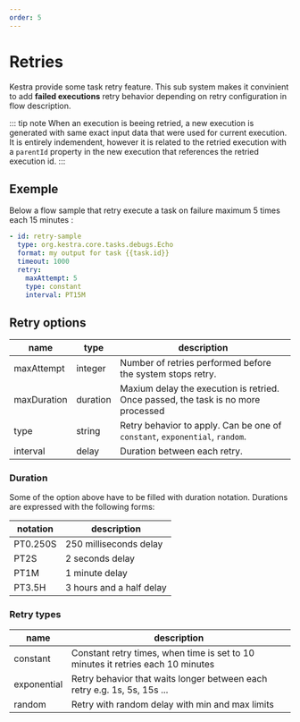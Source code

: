 ```yaml
---
order: 5
---
```

# Retries

Kestra provide some task retry feature. This sub system makes it convinient to add **failed executions** retry behavior depending on retry configuration in flow description.

::: tip note
When an execution is beeing retried, a new execution is generated with same exact input data that were used for current execution. It is entirely indemendent, however it is related to the retried execution with a `parentId` property in the new execution that references the retried execution id.
:::

## Exemple

Below a flow sample that retry execute a task on failure maximum 5 times each 15 minutes :

```yaml
- id: retry-sample
  type: org.kestra.core.tasks.debugs.Echo
  format: my output for task {{task.id}}
  timeout: 1000
  retry:
    maxAttempt: 5
    type: constant
    interval: PT15M
```

## Retry options

|name|type|description|
|-|-|-|
|maxAttempt|integer|Number of retries performed before the system stops retry.|
|maxDuration|duration|Maxium delay the execution is retried. Once passed, the task is no more processed|
|type|string|Retry behavior to apply. Can be one of `constant`, `exponential`, `random`.|
|interval|delay|Duration between each retry.|

### Duration

Some of the option above have to be filled with duration notation. Durations are expressed with the following forms:

|notation|description|
|-|-|
|PT0.250S|250 milliseconds delay|
|PT2S|2 seconds delay|
|PT1M|1 minute delay|
|PT3.5H|3 hours and a half delay|

### Retry types

|name|description|
|-|-|
|constant|Constant retry times, when time is set to 10 minutes it retries each 10 minutes|
|exponential|Retry behavior that waits longer between each retry e.g. 1s, 5s, 15s ...|
|random|Retry with random delay with min and max limits|